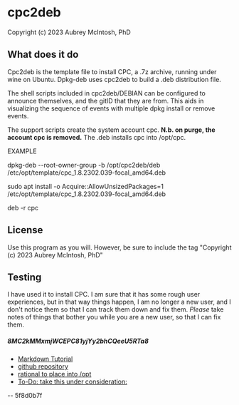 cpc2deb
================================
Copyright (c) 2023 Aubrey McIntosh, PhD


What does it do
----------------

Cpc2deb is the template file to install CPC, a .7z archive, running under wine on Ubuntu.  Dpkg-deb uses cpc2deb to build a .deb distribution file.

The shell scripts included in cpc2deb/DEBIAN can be configured to announce themselves, and the gitID that they are from.  This aids in visualizing the sequence of events with multiple dpkg install or remove events.

The support scripts create the system account cpc.  **N.b.  on purge, the account cpc is removed.**  The .deb installs cpc into /opt/cpc.


EXAMPLE

dpkg-deb --root-owner-group -b /opt/cpc2deb/deb /etc/opt/template/cpc_1.8.2302.039-focal_amd64.deb

sudo apt install -o Acquire::AllowUnsizedPackages=1 /etc/opt/template/cpc_1.8.2302.039-focal_amd64.deb

deb -r cpc


License
-------

Use this program as you will.  However, be sure to include the tag "Copyright (c) 2023 Aubrey McIntosh, PhD"

Testing
-------
I have used it to install CPC.  I am sure that it has some rough user experiences, but in that way things happen, I am no longer a new user, and I don't notice them so that I can track them down and fix them.  *Please* take notes of things that bother you while you are a new user, so that I can fix them.


##### 8MC2kMMxmjWCEPC81yjYy2bhCQeeU5RTa8
* [Markdown Tutorial](https://agea.github.io/tutorial.md "Markdown Tutorial")
* [github repository](https://github.com/a-mcintosh/cpc2deb.git "github repository")
* [rational to place into /opt](https://refspecs.linuxfoundation.org/FHS_3.0/fhs/ch03s13.html "3.13. /opt : Add-on application software packages")
* [To-Do: take this under consideration:](http://manpages.ubuntu.com/manpages/jammy/en/man1/git-buildpackage.1.html "Maintain Debian packages in Git")
 
 
 -- 5f8d0b7f
 
